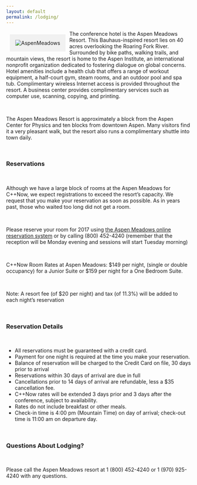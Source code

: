 ```yaml
---
layout: default
permalink: /lodging/
---
```

<style>
    img[alt=AspenMeadows]{
        float:left;
        padding:10px;
        background: #f1f1f1;
        border:5px #f1f1f1 solid;
        margin:10px;
    }
</style>
![AspenMeadows]({{site.baseurl}}/images/aspen_meadows.jpg "Photo: Aleksander Morgado Juez")

The conference hotel is the Aspen Meadows Resort. This Bauhaus-inspired resort lies on 40 acres overlooking the Roaring Fork River. Surrounded by bike paths, walking trails, and mountain views, the resort is home to the Aspen Institute, an international nonprofit organization dedicated to fostering dialogue on global concerns. Hotel amenities include a health club that offers a range of workout equipment, a half-court gym, steam rooms, and an outdoor pool and spa tub. Complimentary wireless Internet access is provided throughout the resort. A business center provides complimentary services such as computer use, scanning, copying, and printing.

<br />

The Aspen Meadows Resort is approximately a block from the Aspen Center for Physics and ten blocks from downtown Aspen. Many visitors find it a very pleasant walk, but the resort also runs a complimentary shuttle into town daily.

<br />

### Reservations

<br />

Although we have a large block of rooms at the Aspen Meadows for C++Now, we expect registrations to exceed the resort’s capacity. We request that you make your reservation as soon as possible. As in years past, those who waited too long did not get a room.

<br />

Please reserve your room for 2017 using <a href="https://aws.passkey.com/go/softwarefreedomconservancy2017">the Aspen Meadows online reservation system</a> or by calling (800) 452-4240 (remember that the reception will be Monday evening and sessions will start Tuesday morning)

<br />

C++Now Room Rates at Aspen Meadows: $149 per night, (single or double occupancy) for a Junior Suite or $159 per night for a One Bedroom Suite.

<br />

Note:	A resort fee (of $20 per night) and tax (of 11.3%) will be added to each night’s reservation

<br />

### Reservation Details

<br />

* All reservations must be guaranteed with a credit card.
* Payment for one night is required at the time you make your reservation.
* Balance of reservation will be charged to the Credit Card on file, 30 days prior to arrival
* Reservations within 30 days of arrival are due in full
* Cancellations prior to 14 days of arrival are refundable, less a $35 cancellation fee.
* C++Now rates will be extended 3 days prior and 3 days after the conference, subject to availability.
* Rates do not include breakfast or other meals.
* Check-in time is 4:00 pm (Mountain Time) on day of arrival; check-out time is 11:00 am on departure day.

<br />

### Questions About Lodging?

<br />

Please call the Aspen Meadows resort at 1 (800) 452-4240 or 1 (970) 925-4240 with any questions.

